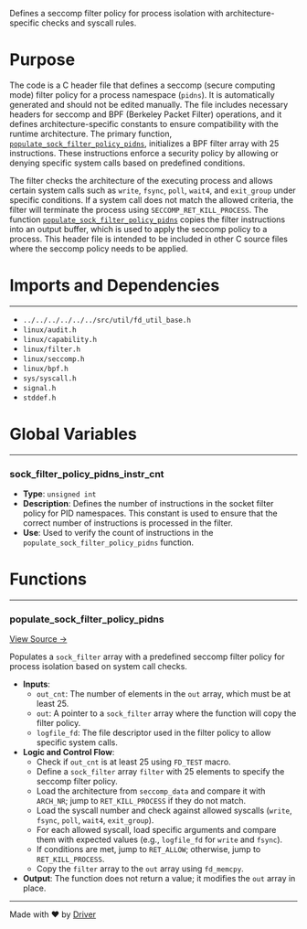<!--------------------------------------------------------------------------------->
<!-- IMPORTANT: This file is auto-generated by Driver (https://driver.ai). -------->
<!-- Manual edits may be overwritten on future commits. --------------------------->
<!--------------------------------------------------------------------------------->

Defines a seccomp filter policy for process isolation with architecture-specific checks and syscall rules.

# Purpose
The code is a C header file that defines a seccomp (secure computing mode) filter policy for a process namespace (`pidns`). It is automatically generated and should not be edited manually. The file includes necessary headers for seccomp and BPF (Berkeley Packet Filter) operations, and it defines architecture-specific constants to ensure compatibility with the runtime architecture. The primary function, [`populate_sock_filter_policy_pidns`](<#populate_sock_filter_policy_pidns>), initializes a BPF filter array with 25 instructions. These instructions enforce a security policy by allowing or denying specific system calls based on predefined conditions.

The filter checks the architecture of the executing process and allows certain system calls such as `write`, `fsync`, `poll`, `wait4`, and `exit_group` under specific conditions. If a system call does not match the allowed criteria, the filter will terminate the process using `SECCOMP_RET_KILL_PROCESS`. The function [`populate_sock_filter_policy_pidns`](<#populate_sock_filter_policy_pidns>) copies the filter instructions into an output buffer, which is used to apply the seccomp policy to a process. This header file is intended to be included in other C source files where the seccomp policy needs to be applied.
# Imports and Dependencies

---
- `../../../../../../src/util/fd_util_base.h`
- `linux/audit.h`
- `linux/capability.h`
- `linux/filter.h`
- `linux/seccomp.h`
- `linux/bpf.h`
- `sys/syscall.h`
- `signal.h`
- `stddef.h`


# Global Variables

---
### sock\_filter\_policy\_pidns\_instr\_cnt
- **Type**: ``unsigned int``
- **Description**: Defines the number of instructions in the socket filter policy for PID namespaces. This constant is used to ensure that the correct number of instructions is processed in the filter.
- **Use**: Used to verify the count of instructions in the `populate_sock_filter_policy_pidns` function.


# Functions

---
### populate\_sock\_filter\_policy\_pidns<!-- {{#callable:populate_sock_filter_policy_pidns}} -->
[View Source →](<../../../../../../../../src/app/shared/commands/run/generated/pidns_seccomp.h#L26>)

Populates a `sock_filter` array with a predefined seccomp filter policy for process isolation based on system call checks.
- **Inputs**:
    - `out_cnt`: The number of elements in the `out` array, which must be at least 25.
    - `out`: A pointer to a `sock_filter` array where the function will copy the filter policy.
    - `logfile_fd`: The file descriptor used in the filter policy to allow specific system calls.
- **Logic and Control Flow**:
    - Check if `out_cnt` is at least 25 using `FD_TEST` macro.
    - Define a `sock_filter` array `filter` with 25 elements to specify the seccomp filter policy.
    - Load the architecture from `seccomp_data` and compare it with `ARCH_NR`; jump to `RET_KILL_PROCESS` if they do not match.
    - Load the syscall number and check against allowed syscalls (`write`, `fsync`, `poll`, `wait4`, `exit_group`).
    - For each allowed syscall, load specific arguments and compare them with expected values (e.g., `logfile_fd` for `write` and `fsync`).
    - If conditions are met, jump to `RET_ALLOW`; otherwise, jump to `RET_KILL_PROCESS`.
    - Copy the `filter` array to the `out` array using `fd_memcpy`.
- **Output**: The function does not return a value; it modifies the `out` array in place.



---
Made with ❤️ by [Driver](https://www.driver.ai/)